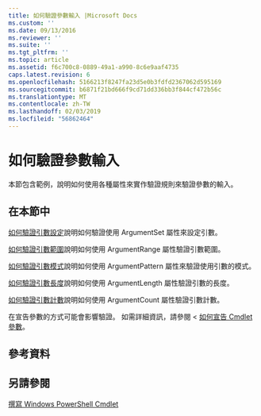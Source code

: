 ```yaml
---
title: 如何驗證參數輸入 |Microsoft Docs
ms.custom: ''
ms.date: 09/13/2016
ms.reviewer: ''
ms.suite: ''
ms.tgt_pltfrm: ''
ms.topic: article
ms.assetid: f6c700c8-0889-49a1-a990-8c6e9aaf4735
caps.latest.revision: 6
ms.openlocfilehash: 5166213f8247fa23d5e0b3fdfd2367062d595169
ms.sourcegitcommit: b6871f21bd666f9cd71dd336bb3f844cf472b56c
ms.translationtype: MT
ms.contentlocale: zh-TW
ms.lasthandoff: 02/03/2019
ms.locfileid: "56862464"
---
```

# <a name="how-to-validate-parameter-input"></a>如何驗證參數輸入

本節包含範例，說明如何使用各種屬性來實作驗證規則來驗證參數的輸入。

## <a name="in-this-section"></a>在本節中

[如何驗證引數設定](./how-to-validate-an-argument-set.md)說明如何驗證使用 ArgumentSet 屬性來設定引數。

[如何驗證引數範圍](./how-to-validate-an-argument-range.md)說明如何使用 ArgumentRange 屬性驗證引數範圍。

[如何驗證引數模式](./how-to-validate-an-argument-pattern.md)說明如何使用 ArgumentPattern 屬性來驗證使用引數的模式。

[如何驗證引數長度](./how-to-validate-the-argument-length.md)說明如何使用 ArgumentLength 屬性驗證引數的長度。

[如何驗證引數計數](./how-to-validate-an-argument-count.md)說明如何使用 ArgumentCount 屬性驗證引數計數。

在宣告參數的方式可能會影響驗證。 如需詳細資訊，請參閱 <<c0> [ 如何宣告 Cmdlet 參數](./how-to-declare-cmdlet-parameters.md)。

## <a name="reference"></a>參考資料

## <a name="see-also"></a>另請參閱

[撰寫 Windows PowerShell Cmdlet](./writing-a-windows-powershell-cmdlet.md)
